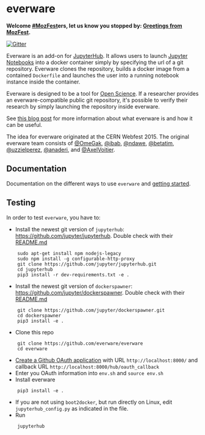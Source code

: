 
# everware

**Welcome [#MozFest](https://2015.mozillafestival.org)ers, let us know you stopped by: [Greetings from MozFest](https://github.com/everware/everware/issues/24).**

[![Gitter](https://badges.gitter.im/Join%20Chat.svg)](https://gitter.im/everware/everware?utm_source=badge&utm_medium=badge&utm_campaign=pr-badge)

Everware is an add-on for [JupyterHub](https://github.com/jupyter/jupyterhub).
It allows users to launch [Jupyter Notebooks](https://github.com/jupyter/notebook.git) into a docker container simply by specifying the url of a git repository.
Everware clones the repository, builds a docker image from a contained `Dockerfile` and launches the user into a running notebook instance inside the container.

Everware is designed to be a tool for [Open Science](https://en.wikipedia.org/wiki/Open_science).
If a researcher provides an everware-compatible public git repository, it's possible to verify their research by simply launching the repository inside everware.

See [this blog post](http://betatim.github.io/posts/project-everware-reusable-science/) for more information about what everware is and how it can be useful.

The idea for everware originated at the CERN Webfest 2015.
The original everware team consists of [@OmeGak](https://github.com/omegak), [@ibab](https://github.com/ibab), [@ndawe](https://github.com/ndawe), [@betatim](https://github.com/betatim), [@uzzielperez](https://github.com/uzzielperez), [@anaderi](https://github.com/anaderi), and [@AxelVoitier](https://github.com/AxelVoitier).

## Documentation

Documentation on the different ways to use `everware` and [getting started](https://github.com/everware/everware/wiki/Getting-Started).

## Testing

In order to test `everware`, you have to:

 - Install the newest git version of `jupyterhub`: https://github.com/jupyter/jupyterhub. Double check with their [README.md](https://github.com/jupyter/jupyterhub/blob/master/README.md)
```
    sudo apt-get install npm nodejs-legacy
    sudo npm install -g configurable-http-proxy
    git clone https://github.com/jupyter/jupyterhub.git
    cd jupyterhub
    pip3 install -r dev-requirements.txt -e .
```
 - Install the newest git version of `dockerspawner`: https://github.com/jupyter/dockerspawner. Double check with their [README.md](https://github.com/jupyter/dockerspawner/blob/master/README.md)
```
    git clone https://github.com/jupyter/dockerspawner.git
    cd dockerspawner
    pip3 install -e .
```
 - Clone this repo
```
    git clone https://github.com/everware/everware
    cd everware
```
 - [Create a Github OAuth application](https://github.com/settings/applications/new) with URL `http://localhost:8000/` and callback URL `http://localhost:8000/hub/oauth_callback`
 - Enter you OAuth information into `env.sh` and `source env.sh`
 - Install everware
```
    pip3 install -e .
```
 - If you are not using `boot2docker`, but run directly on Linux, edit `jupyterhub_config.py` as indicated in the file.
 - Run
```
    jupyterhub
```

